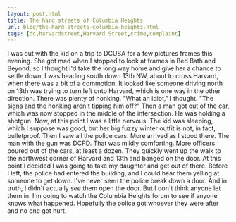 ```yaml
---
layout: post.html
title: The hard streets of Columbia Heights
url: blog/the-hard-streets-columbia-heights.html
tags: [dc,harvardstreet,Harvard Street,crime,complaint]
---
```

I was out with the kid on a trip to DCUSA for a few pictures frames this evening. She got mad when I stopped to look at frames in Bed Bath and Beyond, so I thought I'd take the long way home and give her a chance to settle down. I was heading south down 13th NW, about to cross Harvard, when there was a bit of a commotion. It looked like someone driving north on 13th was trying to turn left onto Harvard, which is one way in the other direction. There was plenty of honking. "What an idiot," I thought. "The signs and the honking aren't tipping him off?" Then a man got out of the car, which was now stopped in the middle of the intersection. He was holding a shotgun. Now, at this point I was a little nervous. The kid was sleeping, which I suppose was good, but her big fuzzy winter outfit is not, in fact, bulletproof. Then I saw all the police cars. More arrived as I stood there. The man with the gun was DCPD. That was mildly comforting. More officers poured out of the cars, at least a dozen. They quickly went up the walk to the northwest corner of Harvard and 13th and banged on the door. At this point I decided I was going to take my daughter and get out of there. Before I left, the police had entered the building, and I could hear them yelling at someone to get down. I've never seen the police break down a door. And in truth, I didn't actually _see_ them open the door. But I don't think anyone let them in. I'm going to watch the Columbia Heights forum to see if anyone knows what happened. Hopefully the police got whoever they were after and no one got hurt. 

